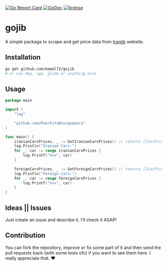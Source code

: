 [![Go Report Card](https://goreportcard.com/badge/github.com/mamal72/gojib)](https://goreportcard.com/report/github.com/mamal72/gojib)
[![GoDoc](https://godoc.org/github.com/mamal72/gojib?status.svg)](https://godoc.org/github.com/mamal72/gojib)
[![license](https://img.shields.io/github/license/mamal72/gojib.svg)](https://github.com/mamal72/gojib/blob/master/LICENSE)


# gojib

A simple package to scrape and get price data from [Iranjib](https://www.iranjib.ir) website.


## Installation

```bash
go get github.com/mamal72/gojib
# or use dep, vgo, glide or anything else
```


## Usage

```go
package main

import (
	"log"

	"github.com/PuerkitoBio/goquery"
)

func main() {
	iranianCarsPrices, _ := GetIranianCarsPrices() // returns []CarPrice, error
	log.Println("Iranian Cars:")
	for _, car := range iranianCarsPrices {
		log.Printf("%+v", car)
	}

	foreignCarsPrices, _ := GetForeignCarsPrices() // returns []CarPrice, error
	log.Println("Foreign Cars:")
	for _, car := range foreignCarsPrices {
		log.Printf("%+v", car)
	}
}
```


## Ideas || Issues

Just create an issue and describe it. I'll check it ASAP!


## Contribution

You can fork the repository, improve or fix some part of it and then send the pull requests back (with some tests ofc) if you want to see them here. I really appreciate that. ❤️
